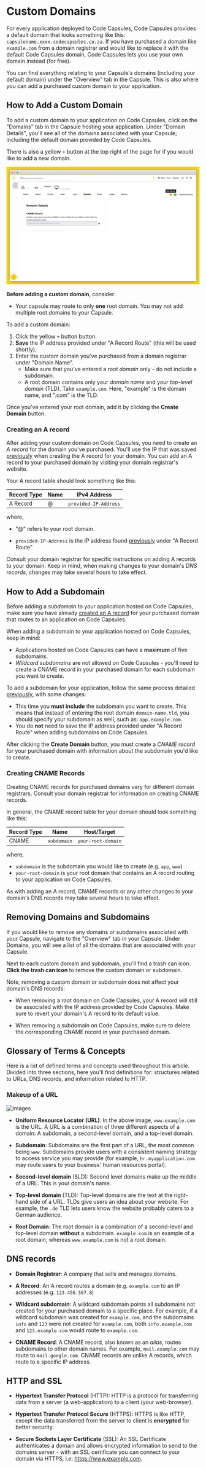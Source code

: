 # Custom Domains 

For every application deployed to Code Capsules, Code Capsules provides a default domain that looks something like this: `capsulename.xxxx.codecapsules.co.za`. If you have purchased a domain like `example.com` from a domain registrar and would like to replace it with the default Code Capsules domain, Code Capsules lets you use your own domain instead (for free).

You can find everything relating to your Capsule's domains (including your default domain) under the "Overview" tab in the Capsule. This is also where you can add a purchased custom domain to your application.

## How to Add a Custom Domain

To add a custom domain to your application on Code Capsules, click on the "Domains" tab in the Capsule hosting your application. Under "Domain Details", you'll see all of the domains associated with your Capsule; including the default domain provided by Code Capsules.

There is also a yellow `+` button at the top right of the page for if you would like to add a new domain.

![images](../assets/documentation/add-domain.png)

**Before adding a custom domain**, consider:
- Your capsule may route to only **one** root domain. You may not add multiple root domains to your Capsule.

To add a custom domain:

1. Click the yellow `+` button  button.
2. **Save** the IP address provided under "A Record Route" (this will be used shortly).
3. Enter the custom domain you've purchased from a domain registrar under "Domain Name".
    - Make sure that you've entered a _root domain_ only - do not include a
  subdomain.
    - A root domain contains only your _domain name_ and your _top-level domain_ (TLD). Take `example.com`. Here, "example" is the domain name, and ".com" is the TLD.

Once you've entered your root domain, add it by clicking the **Create Domain** button.

### Creating an A record

After adding your custom domain on Code Capsules, you need to create an _A record_ for the domain you've purchased. You'll use the IP that was saved [previously](#adding-a-domain) when creating the A record for your domain. You can add an A record to your purchased domain by visiting your domain registrar's website.

Your A record table should look something like this:

|Record Type|Name|IPv4 Address|   
|-----------|----|------------|
|A Record   |  @ |`provided-IP-Address`|

where,

- "@" refers to your root domain.

- `provided-IP-Address` is the IP address found [previously](#how-to-add-a-custom-domain) under "A Record Route"

Consult your domain registrar for specific instructions on adding A records to your domain. Keep in mind, when making changes to your domain's _DNS records_, changes may take several hours to take effect.

## How to Add a Subdomain

Before adding a _subdomain_ to your application hosted on Code Capsules, make sure you have already [created an A record](#how-to-add-a-custom-domain) for your purchased domain that routes to an application on Code Capsules. 

When adding a subdomain to your application hosted on Code Capsules, keep in mind:

- Applications hosted on Code Capsules can have a **maximum** of five subdomains.
- _Wildcard subdomains_ are not allowed on Code Capsules - you'll need to create a CNAME record in your purchased domain for each subdomain you want to create.

To add a subdomain for your application, follow the same process detailed [previously](#adding-a-domain), with some changes:

- This time you **must include** the subdomain you want to create. This means that instead of entering the root domain `domain-name.tld`, you should specify your subdomain as well, such as: `app.example.com`.
- You do **not** need to save the IP address provided under "A Record Route" when adding subdomains on Code Capsules.

After clicking the **Create Domain** button, you must create a _CNAME record_ for your purchased domain with information about the subdomain you'd like to create.

### Creating CNAME Records

Creating CNAME records for purchased domains vary for different domain registrars. Consult your domain registrar for information on creating CNAME records. 

In general, the CNAME record table for your domain should look something like this:

|Record Type|Name|Host/Target |   
|-----------|----|------------|
|CNAME      | `subdomain` |`your-root-domain`|

where, 

- `subdomain` is the subdomain you would like to create (e.g. `app`, `www`)
- `your-root-domain` is your root domain that contains an A record routing to your application on Code Capsules.

As with adding an A record, CNAME records or any other changes to your domain's DNS records may take several hours to take effect.

## Removing Domains and Subdomains

If you would like to remove any domains or subdomains associated with your Capsule, navigate to the "Overview" tab in your Capsule. Under Domains, you will see a list of all the domains that are associated with your Capsule. 

Next to each custom domain and subdomain, you'll find a trash can icon. **Click the trash can icon** to remove the custom domain or subdomain.

Note, removing a custom domain or subdomain does not affect your domain's DNS records:

- When removing a root domain on Code Capsules, your A record will still be associated with the IP address provided by Code Capsules. Make sure to revert your domain's A record to its default value.

- When removing a subdomain on Code Capsules, make sure to delete the corresponding CNAME record in your purchased domain. 

## Glossary of Terms & Concepts

Here is a list of defined terms and concepts used throughout this article. Divided into three sections, here you'll find definitions for: structures related to URLs, DNS records, and information related to HTTP. 

### Makeup of a URL
![images](../assets/documentation/url-makeup.png)

- **Uniform Resource Locator (URL)**: In the above image, `www.example.com` is the URL. A URL is a combination of three different aspects of a domain: A subdomain, a second-level domain, and a top-level domain.

- **Subdomain**: Subdomains are the first part of a URL, the most common being `www`. Subdomains provide users with a consistent naming strategy to access service you may provide (for example, `hr.myapplication.com` may route users to your business' human resources portal).

- **Second-level domain** (SLD): Second level domains make up the middle of a URL. This is your domain's name.

- **Top-level domain** (TLD): Top-level domains are the text at the right-hand side of a URL. TLDs give users an idea about your website. For example, the `.de` TLD lets users know the website probably caters to a German audience.

- **Root Domain**: The root domain is a combination of a second-level and top-level domain **without** a subdomain. `example.com` is an example of a root domain, whereas `www.example.com` is not a root domain.


## DNS records

- **Domain Registrar**: A company that sells and manages domains.

- **A Record**: An A record routes a domain (e.g. `example.com` to an IP addresses (e.g. `123.456.567.8`)

- **Wildcard subdomain**: A wildcard subdomain points all subdomains not created for your purchased domain to a specific place. For example, if a wildcard subdomain was created for `example.com`, and the subdomains `info` and `123` were not created for `example.com`, both `info.example.com` and `123.example.com` would route to `example.com`. 

- **CNAME Record**: A CNAME record, also known as an _alias_, routes subdomains to other domain names. For example, `mail.example.com` may route to `mail.google.com`. CNAME records are unlike A records, which route to a specific IP address.

## HTTP and SSL
- **Hypertext Transfer Protocol** (HTTP): HTTP is a protocol for transferring data from a server (a web-application) to a client (your web-browser). 

- **Hypertext Transfer Protocol Secure** (HTTPS): HTTPS is like HTTP, except the data transferred from the server to client is **encrypted** for better security. 

- **Secure Sockets Layer Certificate** (SSL): An SSL Certificate authenticates a domain and allows encrypted information to send to the domains server - with an SSL certificate you can connect to your domain via HTTPS, i.e: https://www.example.com.

